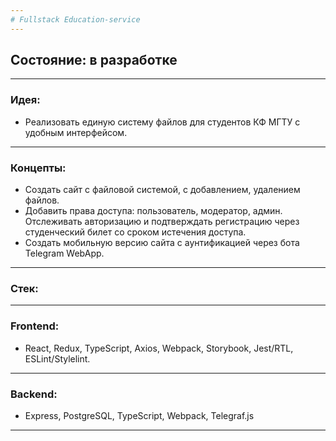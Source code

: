 ```yaml
---
# Fullstack Education-service
---
```

## Состояние: в разработке
---
### Идея: 
- Реализовать единую систему файлов для студентов КФ МГТУ с удобным интерфейсом.
---
### Концепты: 
- Создать сайт с файловой системой, с добавлением, удалением файлов. 
- Добавить права доступа: пользователь, модератор, админ. Отслеживать авторизацию и подтверждать регистрацию через студенческий билет со сроком истечения доступа.
- Создать мобильную версию сайта с аунтификацией через бота Telegram WebApp.
---
### Стек:
---
### Frontend:
- React, Redux, TypeScript, Axios, Webpack, Storybook, Jest/RTL, ESLint/Stylelint.
---
### Backend:
- Express, PostgreSQL, TypeScript, Webpack, Telegraf.js
---
